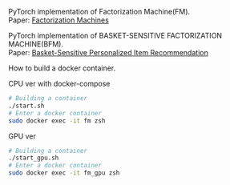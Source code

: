 PyTorch implementation of Factorization Machine(FM). \
Paper: [Factorization Machines](https://ieeexplore.ieee.org/abstract/document/5694074)

PyTorch implementation of BASKET-SENSITIVE FACTORIZATION MACHINE(BFM). \
Paper: [Basket-Sensitive Personalized Item Recommendation](https://www.ijcai.org/proceedings/2017/286)

How to build a docker container.

CPU ver with docker-compose

```bash
# Building a container
./start.sh
# Enter a docker container
sudo docker exec -it fm zsh
```

GPU ver

```bash
# Building a container
./start_gpu.sh
# Enter a docker container
sudo docker exec -it fm_gpu zsh
```

